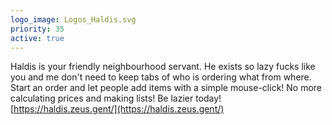 ```yaml
---
logo_image: Logos_Haldis.svg
priority: 35
active: true
---
```


Haldis is your friendly neighbourhood servant. He exists so lazy fucks like you and me don't need to keep tabs of who is ordering what from where. Start an order and let people add items with a simple mouse-click! No more calculating prices and making lists! Be lazier today! [https://haldis.zeus.gent/](https://haldis.zeus.gent/)
